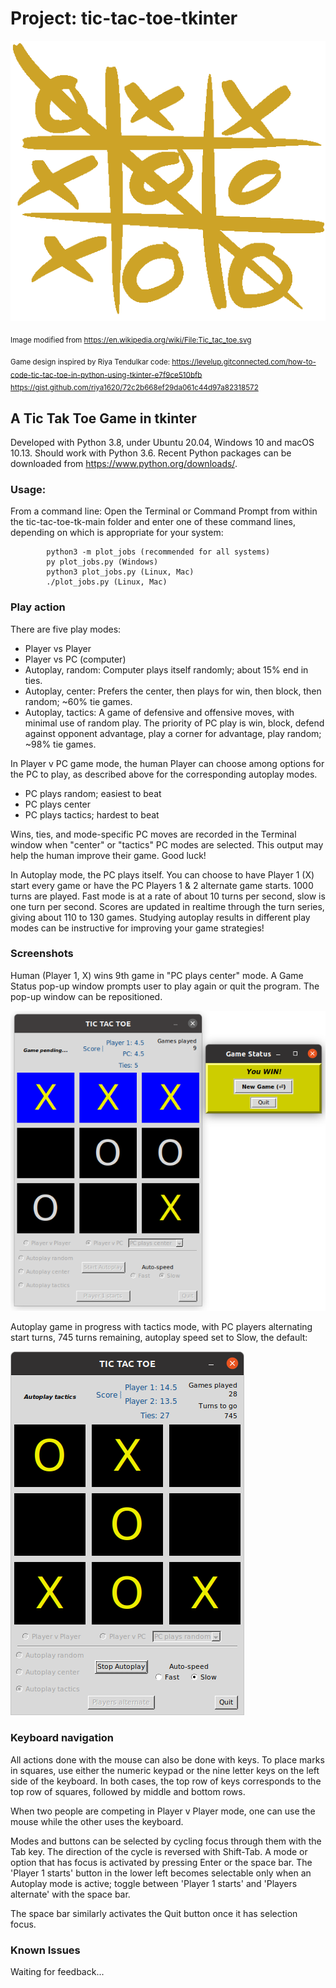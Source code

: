 # Project: tic-tac-toe-tkinter

![tic_tac_logo](images/Tic_tac_toe.png)

<sub>Image modified from https://en.wikipedia.org/wiki/File:Tic_tac_toe.svg</sub>

<sub>Game design inspired by Riya Tendulkar code:
https://levelup.gitconnected.com/how-to-code-tic-tac-toe-in-python-using-tkinter-e7f9ce510bfb
https://gist.github.com/riya1620/72c2b668ef29da061c44d97a82318572
</sub>

## A Tic Tak Toe Game in tkinter

Developed with Python 3.8, under Ubuntu 20.04, Windows 10 and macOS 10.13. Should work with Python 3.6.
Recent Python packages can be downloaded from https://www.python.org/downloads/.

### Usage: 
From a command line:
Open the Terminal or Command Prompt from within the tic-tac-toe-tk-main folder and enter one of these command lines, depending on which is appropriate for your system:

            python3 -m plot_jobs (recommended for all systems)
            py plot_jobs.py (Windows)
            python3 plot_jobs.py (Linux, Mac)
            ./plot_jobs.py (Linux, Mac)

### Play action
There are five play modes:
- Player vs Player
- Player vs PC (computer)
- Autoplay, random: Computer plays itself randomly; about 15% end in ties.
- Autoplay, center: Prefers the center, then plays for win, then block, then random; ~60% tie games.
- Autoplay, tactics: A game of defensive and offensive moves, with minimal use of random play. The priority of PC play is win, block, defend against opponent advantage, play a corner for advantage, play random; ~98% tie games.

In Player v PC game mode, the human Player can choose among options for the PC to play, as described above for the corresponding autoplay modes.
- PC plays random; easiest to beat
- PC plays center
- PC plays tactics; hardest to beat

Wins, ties, and mode-specific PC moves are recorded in the Terminal window when "center" or "tactics" PC modes are selected. This output may help the human improve their game. Good luck!

In Autoplay mode, the PC plays itself. You can choose to have Player 1 (X) start every game or have the PC Players 1 & 2 alternate game starts. 1000 turns are played. Fast mode is at a rate of about 10 turns per second, slow is one turn per second. Scores are updated in realtime through the turn series, giving about 110 to 130 games. Studying autoplay results in different play modes can be instructive for improving your game strategies!

### Screenshots

Human (Player 1, X) wins 9th game in "PC plays center" mode. A Game Status pop-up window prompts user to play again or quit the program. The pop-up window can be repositioned.

![pvpc-game](images/X_wins_PvPC.png)

Autoplay game in progress with tactics mode, with PC players alternating start turns, 745 turns remaining, autoplay speed set to Slow, the default:

![autoplay-game](images/autoplay.png)

### Keyboard navigation

All actions done with the mouse can also be done with keys. To place marks in squares, use either the numeric keypad or the nine letter keys on the left side of the keyboard. In both cases, the top row of keys corresponds to the top row of squares, followed by middle and bottom rows.

When two people are competing in Player v Player mode, one can use the mouse while the other uses the keyboard.

Modes and buttons can be selected by cycling focus through them with the Tab key. The direction of the cycle is reversed with Shift-Tab. A mode or option that has focus is activated by pressing Enter or the space bar. The 'Player 1 starts' button in the lower left becomes selectable only when an Autoplay mode is active; toggle between 'Player 1 starts' and 'Players alternate' with the space bar.

The space bar similarly activates the Quit button once it has selection focus.

### Known Issues
Waiting for feedback...
